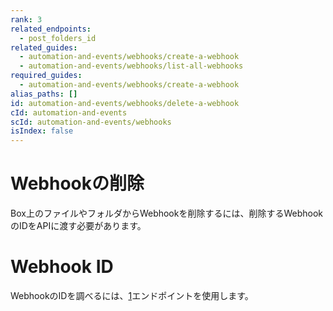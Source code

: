 ```yaml
---
rank: 3
related_endpoints:
  - post_folders_id
related_guides:
  - automation-and-events/webhooks/create-a-webhook
  - automation-and-events/webhooks/list-all-webhooks
required_guides:
  - automation-and-events/webhooks/create-a-webhook
alias_paths: []
id: automation-and-events/webhooks/delete-a-webhook
cId: automation-and-events
scId: automation-and-events/webhooks
isIndex: false
---
```

# Webhookの削除

Box上のファイルやフォルダからWebhookを削除するには、削除するWebhookのIDをAPIに渡す必要があります。

<Samples id="delete_webhooks_id">

</Samples>

<Message>

# Webhook ID

WebhookのIDを調べるには、[1][1]エンドポイントを使用します。

</Message>

[1]: ../list-all-webhooks
